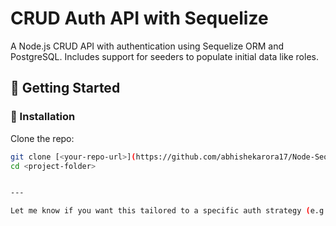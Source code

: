 # CRUD Auth API with Sequelize

A Node.js CRUD API with authentication using Sequelize ORM and PostgreSQL. Includes support for seeders to populate initial data like roles.

## 🚀 Getting Started

### 🔧 Installation

Clone the repo:

   ```bash
   git clone [<your-repo-url>](https://github.com/abhishekarora17/Node-Sequelize.git)
   cd <project-folder>

   
---

Let me know if you want this tailored to a specific auth strategy (e.g., bcrypt + JWT) or framework style!

